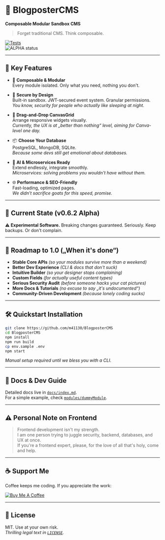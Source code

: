 # 🚀 BlogposterCMS  
**Composable Modular Sandbox CMS**  
> Forget traditional CMS. Think composable.

[![Tests](https://github.com/m41130/BlogposterCMS/actions/workflows/ci.yml/badge.svg?branch=main)](https://github.com/m41130/BlogposterCMS/actions/workflows/ci.yml)  
![ALPHA status](https://img.shields.io/badge/status-alpha-red)

---

## 📌 Key Features

- 🧩 **Composable & Modular**  
  Every module isolated. Only what you need, nothing you don't.

- 🔐 **Secure by Design**  
  Built-in sandbox. JWT-secured event system. Granular permissions.  
  *You know, security for people who actually like sleeping at night.*

- 🎨 **Drag-and-Drop CanvasGrid**  
  Arrange responsive widgets visually.  
  *Currently, the UX is at „better than nothing“ level, aiming for Canva-level one day.*

- 📦 **Choose Your Database**  
  PostgreSQL, MongoDB, SQLite.  
  *Because some devs still get emotional about databases.*

- 🚀 **AI & Microservices Ready**  
  Extend endlessly, integrate smoothly.  
  *Microservices: solving problems you wouldn't have without them.*

- 🌐 **Performance & SEO-Friendly**  
  Fast-loading, optimized pages.  
  *We didn’t sacrifice goats for this speed, promise.*

---

## 🚧 Current State (v0.6.2 Alpha)

⚠️ **Experimental Software.** Breaking changes guaranteed. Seriously. Keep backups. Or don't complain. 

---

## 🚀 Roadmap to 1.0 („When it's done“)

- **Stable Core APIs** *(so your modules survive more than a weekend)*
- **Better Dev Experience** *(CLI & docs that don't suck)*
- **Intuitive Builder** *(so your designer stops complaining)*
- **Custom Fields** *(for actually useful content types)*
- **Serious Security Audit** *(before someone hacks your cat pictures)*
- **More Docs & Tutorials** *(no excuse to say „it's undocumented“)*
- **Community-Driven Development** *(because lonely coding sucks)*

---

## 🛠 Quickstart Installation

```bash
git clone https://github.com/m41130/BlogposterCMS
cd BlogposterCMS
npm install
npm run build
cp env.sample .env
npm start
```

*Manual setup required until we bless you with a CLI.*

---

## 📖 Docs & Dev Guide
Detailed docs live in [`docs/index.md`](./docs/index.md).  
For a simple example, check [`modules/dummyModule`](./BlogposterCMS/modules/dummyModule).

---

## ⚠️ Personal Note on Frontend

> Frontend development isn't my strength.  
> I am one person trying to juggle security, backend, databases, and UX at once.  
> If you're a frontend expert, please, for the love of all that's holy, come and help.

---

## ☕ Support Me  
Coffee keeps me coding. If you appreciate the work:

[![Buy Me A Coffee](https://img.shields.io/badge/Buy%20Me%20a%20Coffee-%23FF813F.svg?style=flat&logo=buy-me-a-coffee&logoColor=white)](https://coff.ee/BlogposterCMS)

---

## 📝 License
MIT. Use at your own risk.  
*Thrilling legal text in [`LICENSE`](LICENSE).*